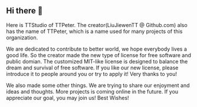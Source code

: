 ## Hi there 👋

<!--

**Here are some ideas to get you started:**

🙋‍♀️ A short introduction - what is your organization all about?
🌈 Contribution guidelines - how can the community get involved?
👩‍💻 Useful resources - where can the community find your docs? Is there anything else the community should know?
🍿 Fun facts - what does your team eat for breakfast?
🧙 Remember, you can do mighty things with the power of [Markdown](https://docs.github.com/github/writing-on-github/getting-started-with-writing-and-formatting-on-github/basic-writing-and-formatting-syntax)
-->

Here is TTStudio of TTPeter. The creator(LiuJiewenTT @ Github.com) also has the name of TTPeter, which is a name used for many projects of this organization.

We are dedicated to contribute to better world, we hope everybody lives a good life. So the creator made the new type of license for free software and public domian. The customized MIT-like license is designed to balance the dream and survival of free software.
If you like our new license, please introduce it to people around you or try to apply it! Very thanks to you!

We also made some other things. We are trying to share our enjoyment and ideas and thoughts. More projects is coming online in the future.
If you appreciate our goal, you may join us!
Best Wishes!
